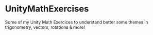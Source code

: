 # UnityMathExercises
Some of my Unity Math Exercices to understand better some themes in trigonometry, vectors, rotations &amp; more!
